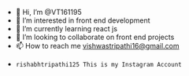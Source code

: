- 👋 Hi, I’m @VT161195 
- 👀 I’m interested in front end development 
- 🌱 I’m currently learning react js 
- 💞️ I’m looking to collaborate on front end projects 
- 📫 How to reach me vishwastripathi16@gmail.com
-     rishabhtripathi125 This is my Instagram Account

<!---
VT161195/VT161195 is a ✨ special ✨ repository because its `README.md` (this file) appears on your GitHub profile.
You can click the Preview link to take a look at your changes.
--->
